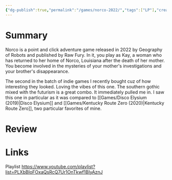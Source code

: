 ```yaml
---
{"dg-publish":true,"permalink":"/games/norco-2022/","tags":["LP"],"created":"2024-07-11","updated":"2024-07-20"}
---
```



# Summary

Norco is a point and click adventure game released in 2022 by Geography of Robots and published by Raw Fury. In it, you play as Kay, a woman who has returned to her home of Norco, Louisiana after the death of her mother. You become involved in the mysteries of your mother's investigations and your brother's disappearance.

The second in the batch of indie games I recently bought cuz of how interesting they looked. Loving the vibes of this one. The southern gothic mixed with the futurism is a great combo. It immediately pulled me in. I saw this one in particular as it was compared to [[Games/Disco Elysium (2019)\|Disco Elysium]] and [[Games/Kentucky Route Zero (2020)\|Kentucky Route Zero]], two particular favorites of mine.

# Review

# Links

Playlist https://www.youtube.com/playlist?list=PLXbBIoFOxaQsRcQ7Ur1OnTkwf1BIyAznJ
